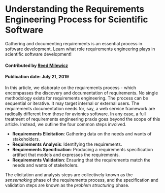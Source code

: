 # Understanding the Requirements Engineering Process for Scientific Software

<!--- deck text start -->
Gathering and documenting requirements is an essential process in software development. Learn what role requirements engineering plays in scientific software development!
<!---deck text end --->


#### Contributed by [Reed Milewicz](https://github.com/rmmilewi)

#### Publication date: July 21, 2019

In this article, we elaborate on the requirements process - which encompasses the discovery and documentation of requirements. No single methodology exists for requirements engineering. The process can be sequential or iterative. It may target internal or external users. The requirements documentation needs for, say, a web service framework are radically different from those for avionics software. In any case, a full treatment of requirements engineering praxis goes beyond the scope of this article. Instead, we outline the four common steps involved. 

- **Requirements Elicitation**: Gathering data on the needs and wants of stakeholders.
- **Requirements Analysis**: Identifying the requirements.
- **Requirements Specification**: Producing a requirements specification artifact that models and expresses the requirements.
- **Requirements Validation**: Ensuring that the requirements match the needs and wants of stakeholers.

The elicitation and analysis steps are collectively known as the *sensemaking* phase of the requirements process, and the specification and validation steps are known as the *problem structuring* phase.


<!---
Publish: yes
Categories: Planning
Topics: requirements
Tags: requirements, terminology
Level: 2
Prerequisites: default
Aggregate: subresource

% LCM: Temporarily change to level 2, reconsider later for aggregate WhatIs content for requirements (and add whatis tag)
--->
